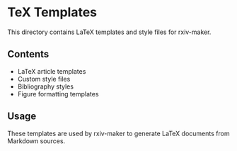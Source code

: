 # TeX Templates

This directory contains LaTeX templates and style files for rxiv-maker.

## Contents

- LaTeX article templates
- Custom style files
- Bibliography styles
- Figure formatting templates

## Usage

These templates are used by rxiv-maker to generate LaTeX documents from Markdown sources.